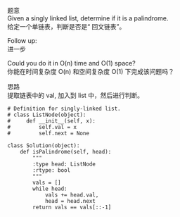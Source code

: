 题意  
Given a singly linked list, determine if it is a palindrome.  
给定一个单链表，判断是否是“ 回文链表”。

Follow up:  
进一步

Could you do it in O(n) time and O(1) space?  
你能在时间复杂度 O(n) 和空间复杂度 O(1) 下完成该问题吗？

思路  
提取链表中的 val, 加入到 list 中，然后进行判断。

```
# Definition for singly-linked list.
# class ListNode(object):
#     def __init__(self, x):
#         self.val = x
#         self.next = None

class Solution(object):
    def isPalindrome(self, head):
        """
        :type head: ListNode
        :rtype: bool
        """
        vals = []
        while head:
            vals += head.val,
            head = head.next
        return vals == vals[::-1]
```

